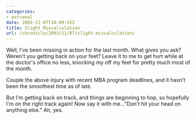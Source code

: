 ```yaml
--- 
categories:
- personal
date: 2003-11-07T10:09:55Z
title: Slight Miscalculation
url: /chronicle/2003/11/07/slight-miscalculation/
---
```


Well, I've been missing in action for the last month.  What gives you ask?  Weren't you getting back on your feet?  Leave it to me to get hurt while at the doctor's office no less, knocking my off my feet for pretty much most of the month.

Couple the above injury with recent MBA program deadlines, and it hasn't been the smoothest time as of late.

But I'm getting back on track, and things are beginning to hop, so hopefully I'm on the right track again!  Now say it with me..."Don't hit your head on anything else."  Ah, yes.
